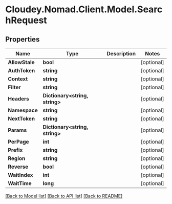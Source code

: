 # Cloudey.Nomad.Client.Model.SearchRequest

## Properties

Name | Type | Description | Notes
------------ | ------------- | ------------- | -------------
**AllowStale** | **bool** |  | [optional] 
**AuthToken** | **string** |  | [optional] 
**Context** | **string** |  | [optional] 
**Filter** | **string** |  | [optional] 
**Headers** | **Dictionary&lt;string, string&gt;** |  | [optional] 
**Namespace** | **string** |  | [optional] 
**NextToken** | **string** |  | [optional] 
**Params** | **Dictionary&lt;string, string&gt;** |  | [optional] 
**PerPage** | **int** |  | [optional] 
**Prefix** | **string** |  | [optional] 
**Region** | **string** |  | [optional] 
**Reverse** | **bool** |  | [optional] 
**WaitIndex** | **int** |  | [optional] 
**WaitTime** | **long** |  | [optional] 

[[Back to Model list]](../README.md#documentation-for-models) [[Back to API list]](../README.md#documentation-for-api-endpoints) [[Back to README]](../README.md)

